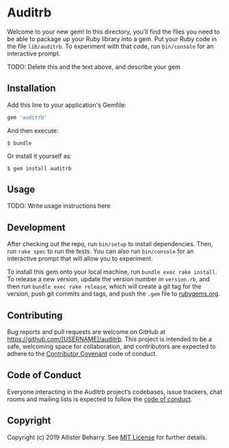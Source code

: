 # Auditrb

Welcome to your new gem! In this directory, you'll find the files you need to be able to package up your Ruby library into a gem. Put your Ruby code in the file `lib/auditrb`. To experiment with that code, run `bin/console` for an interactive prompt.

TODO: Delete this and the text above, and describe your gem

## Installation

Add this line to your application's Gemfile:

```ruby
gem 'auditrb'
```

And then execute:

    $ bundle

Or install it yourself as:

    $ gem install auditrb

## Usage

TODO: Write usage instructions here

## Development

After checking out the repo, run `bin/setup` to install dependencies. Then, run `rake spec` to run the tests. You can also run `bin/console` for an interactive prompt that will allow you to experiment.

To install this gem onto your local machine, run `bundle exec rake install`. To release a new version, update the version number in `version.rb`, and then run `bundle exec rake release`, which will create a git tag for the version, push git commits and tags, and push the `.gem` file to [rubygems.org](https://rubygems.org).

## Contributing

Bug reports and pull requests are welcome on GitHub at https://github.com/[USERNAME]/auditrb. This project is intended to be a safe, welcoming space for collaboration, and contributors are expected to adhere to the [Contributor Covenant](http://contributor-covenant.org) code of conduct.

## Code of Conduct

Everyone interacting in the Auditrb project’s codebases, issue trackers, chat rooms and mailing lists is expected to follow the [code of conduct](https://github.com/[USERNAME]/auditrb/blob/master/CODE_OF_CONDUCT.md).

## Copyright

Copyright (c) 2019 Allister Beharry. See [MIT License](LICENSE.txt) for further details.
